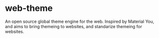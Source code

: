 # web-theme

An open source global theme engine for the web. Inspired by Material You, and aims to bring themeing to websites, and standarize themeing for websites.
